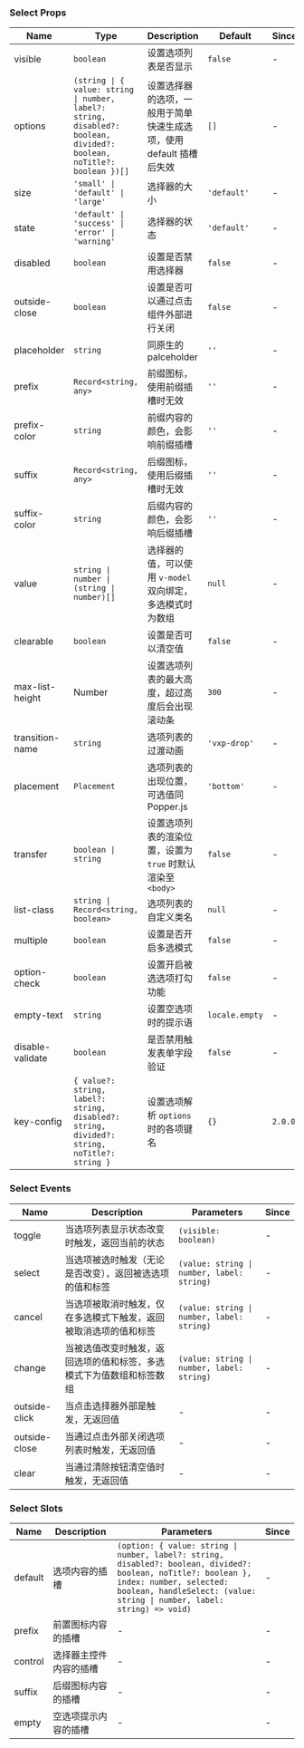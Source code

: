 ### Select Props

| Name            | Type                      | Description                                                                | Default     | Since |
| --------------- | ------------------------- | ------------------------------------------------------------------- | ---------- | --- |
| visible         | `boolean`                   | 设置选项列表是否显示                                                | `false`      | - |
| options         | `(string \| { value: string \| number, label?: string, disabled?: boolean, divided?: boolean, noTitle?: boolean })[]`                     | 设置选择器的选项，一般用于简单快速生成选项，使用 default 插槽后失效 | `[]`         | - |
| size            | `'small' \| 'default' \| 'large'`                    | 选择器的大小                  | `'default'`  | - |
| state           | `'default' \| 'success' \| 'error' \| 'warning'`                    | 选择器的状态     | `'default'`  | - |
| disabled        | `boolean`                   | 设置是否禁用选择器                                                  | `false`      | - |
| outside-close   | `boolean`                   | 设置是否可以通过点击组件外部进行关闭                                | `false`      | - |
| placeholder     | `string`                    | 同原生的 palceholder                                                | `''` | - |
| prefix          | `Record<string, any>`                    | 前缀图标，使用前缀插槽时无效                                  | `''`         | - |
| prefix-color    | `string`                    | 前缀内容的颜色，会影响前缀插槽                                      | `''`         | - |
| suffix          | `Record<string, any>`                    | 后缀图标，使用后缀插槽时无效                                  | `''`         | - |
| suffix-color    | `string`                    | 后缀内容的颜色，会影响后缀插槽                                      | `''`         | - |
| value           | `string \| number \| (string \| number)[]` | 选择器的值，可以使用 `v-model` 双向绑定，多选模式时为数组             | `null`       | - |
| clearable       | `boolean`                   | 设置是否可以清空值                                                  | `false`      | - |
| max-list-height | Number                    | 设置选项列表的最大高度，超过高度后会出现滚动条                      | `300`        | - |
| transition-name | `string`                    | 选项列表的过渡动画                                                  | `'vxp-drop'` | - |
| placement       | `Placement`                    | 选项列表的出现位置，可选值同 Popper.js                              | `'bottom'`   | - |
| transfer        | `boolean \| string`         | 设置选项列表的渲染位置，设置为 `true` 时默认渲染至 `<body>`     | `false`      | - |
| list-class      | `string \| Record<string, boolean>`          | 选项列表的自定义类名                                                | `null`       | - |
| multiple        | `boolean`                   | 设置是否开启多选模式                                                | `false`      | - |
| option-check    | `boolean`                   | 设置开启被选选项打勾功能                                            | `false`      | - |
| empty-text      | `string`                    | 设置空选项时的提示语                                                | `locale.empty` | - |
| disable-validate | `boolean`                           | 是否禁用触发表单字段验证                                                         | `false`                 | - |
| key-config | `{ value?: string, label?: string, disabled?: string, divided?: string, noTitle?: string }` | 设置选项解析 `options` 时的各项键名 | `{}` | `2.0.0` |

### Select Events

| Name             | Description                                                                 | Parameters         | Since |
| ---------------- | -------------------------------------------------------------------- | ------------ | --- |
| toggle        | 当选项列表显示状态改变时触发，返回当前的状态                         | `(visible: boolean)`      | - |
| select        | 当选项被选时触发（无论是否改变），返回被选选项的值和标签             | `(value: string \| number, label: string)` | - |
| cancel        | 当选项被取消时触发，仅在多选模式下触发，返回被取消选项的值和标签     | `(value: string \| number, label: string)` | - |
| change        | 当被选值改变时触发，返回选项的值和标签，多选模式下为值数组和标签数组 | `(value: string \| number, label: string)` | - |
| outside-click | 当点击选择器外部是触发，无返回值                                     | -            | - |
| outside-close | 当通过点击外部关闭选项列表时触发，无返回值                           | -            | - |
| clear         | 当通过清除按钮清空值时触发，无返回值                                 | -            | - |

### Select Slots

| Name    | Description                   | Parameters | Since |
| ------- | ---------------------- | --- | --- |
| default | 选项内容的插槽         | `(option: { value: string \| number, label?: string, disabled?: boolean, divided?: boolean, noTitle?: boolean }, index: number, selected: boolean, handleSelect: (value: string \| number, label: string) => void)` | - |
| prefix  | 前置图标内容的插槽     | - | - |
| control | 选择器主控件内容的插槽 | - | - |
| suffix  | 后缀图标内容的插槽     | - | - |
| empty   | 空选项提示内容的插槽   | - | - |
